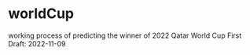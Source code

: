 # worldCup
working process of predicting the winner of 2022 Qatar World Cup
First Draft: 2022-11-09
